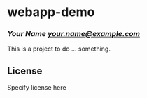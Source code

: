 # webapp-demo
### _Your Name <your.name@example.com>_

This is a project to do ... something.

## License

Specify license here

